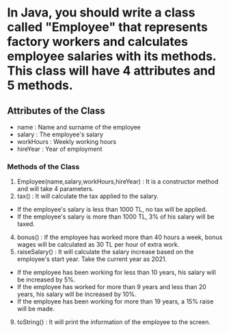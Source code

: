 # In Java, you should write a class called "Employee" that represents factory workers and calculates employee salaries with its methods. This class will have 4 attributes and 5 methods.

## Attributes of the Class

- name : Name and surname of the employee
- salary : The employee's salary
- workHours : Weekly working hours
- hireYear : Year of employment

### Methods of the Class

1. Employee(name,salary,workHours,hireYear) : It is a constructor method and will take 4 parameters.
2. tax() : It will calculate the tax applied to the salary.
 - If the employee's salary is less than 1000 TL, no tax will be applied.
 - If the employee's salary is more than 1000 TL, 3% of his salary will be taxed.
4. bonus() : If the employee has worked more than 40 hours a week, bonus wages will be calculated as 30 TL per hour of extra work.
5. raiseSalary() : It will calculate the salary increase based on the employee's start year. Take the current year as 2021.
 - If the employee has been working for less than 10 years, his salary will be increased by 5%.
 - If the employee has worked for more than 9 years and less than 20 years, his salary will be increased by 10%.
 - If the employee has been working for more than 19 years, a 15% raise will be made.
9. toString() : It will print the information of the employee to the screen.